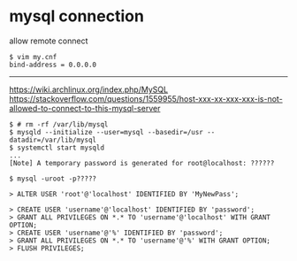 # mysql connection

allow remote connect

```
$ vim my.cnf
bind-address = 0.0.0.0
```

---

https://wiki.archlinux.org/index.php/MySQL
https://stackoverflow.com/questions/1559955/host-xxx-xx-xxx-xxx-is-not-allowed-to-connect-to-this-mysql-server


```
$ # rm -rf /var/lib/mysql
$ mysqld --initialize --user=mysql --basedir=/usr --datadir=/var/lib/mysql
$ systemctl start mysqld
...
[Note] A temporary password is generated for root@localhost: ??????

$ mysql -uroot -p?????

> ALTER USER 'root'@'localhost' IDENTIFIED BY 'MyNewPass';

> CREATE USER 'username'@'localhost' IDENTIFIED BY 'password';
> GRANT ALL PRIVILEGES ON *.* TO 'username'@'localhost' WITH GRANT OPTION;
> CREATE USER 'username'@'%' IDENTIFIED BY 'password';
> GRANT ALL PRIVILEGES ON *.* TO 'username'@'%' WITH GRANT OPTION;
> FLUSH PRIVILEGES;
```
